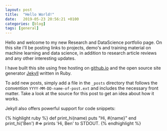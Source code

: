 ```yaml
---
layout: post
title:  "Hello World!"
date:   2019-05-23 20:56:21 +0100
categories: [blog]
tags: [general]
---
```

Hello and welcome to my new Research and DataScience portfolio page. On this site i'll be posting links to projects, demo's and training material on machine learning and data science, in addition to research article reviews and any other interesting updates. 

I have built this site using free hosting on [github.io](https://pages.github.com/) and the open source site generator [Jekyll][jekyll-gh] written in Ruby. 

To add new posts, simply add a file in the `_posts` directory that follows the convention `YYYY-MM-DD-name-of-post.ext` and includes the necessary front matter. Take a look at the source for this post to get an idea about how it works.

Jekyll also offers powerful support for code snippets:

{% highlight ruby %}
def print_hi(name)
  puts "Hi, #{name}"
end
print_hi('Ben')
#=> prints 'Hi, Ben' to STDOUT.
{% endhighlight %}


[jekyll-gh]:   https://github.com/jekyll/jekyll
